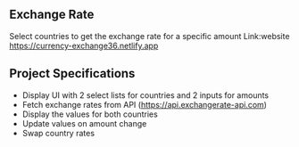 ## Exchange Rate

Select countries to get the exchange rate for a specific amount
Link:website https://currency-exchange36.netlify.app
## Project Specifications

- Display UI with 2 select lists for countries and 2 inputs for amounts
- Fetch exchange rates from API (https://api.exchangerate-api.com)
- Display the values for both countries
- Update values on amount change
- Swap country rates
